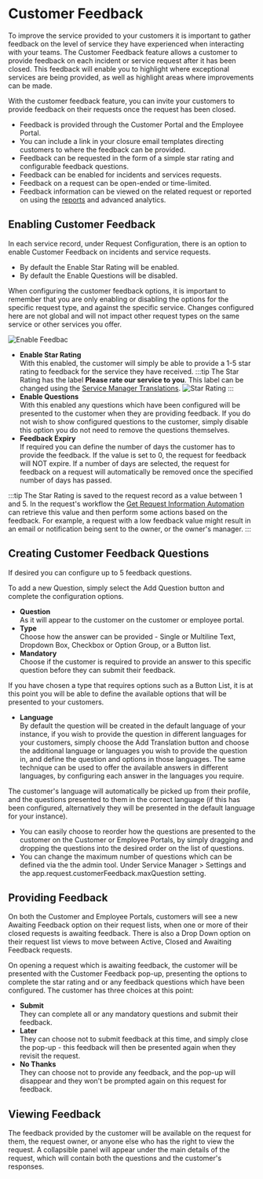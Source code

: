 # Customer Feedback
To improve the service provided to your customers it is important to gather feedback on the level of service they have experienced when interacting with your teams. The Customer Feedback feature allows a customer to provide feedback on each incident or service request after it has been closed.  This feedback will enable you to highlight where exceptional services are being provided, as well as highlight areas where improvements can be made.

With the customer feedback feature, you can invite your customers to provide feedback on their requests once the request has been closed.
* Feedback is provided through the Customer Portal and the Employee Portal.
* You can include a link in your closure email templates directing customers to where the feedback can be provided.
* Feedback can be requested in the form of a simple star rating and configurable feedback questions.
* Feedback can be enabled for incidents and services requests.
* Feedback on a request can be open-ended or time-limited.
* Feedback information can be viewed on the related request or reported on using the [reports](/servicemanager-config/reporting/reports) and advanced analytics.

## Enabling Customer Feedback
In each service record, under Request Configuration, there is an option to enable Customer Feedback on incidents and service requests.
* By default the Enable Star Rating will be enabled.
* By default the Enable Questions will be disabled.

When configuring the customer feedback options, it is important to remember that you are only enabling or disabling the options for the specific request type, and against the specific service. Changes configured here are not global and will not impact other request types on the same service or other services you offer.

![Enable Feedbac](/_books/servicemanager-user-guide/images/enable-customer-feedback.png)

* **Enable Star Rating**<br>With this enabled, the customer will simply be able to provide a 1-5 star rating to feedback for the service they have received.
    :::tip
    The Star Rating has the label **Please rate our service to you**.  This label can be changed using the [Service Manager Translations](/servicemanager-config/customize/service-manager-translations). ![Star Rating](/_books/servicemanager-user-guide/images/star-rating.png)
    :::
* **Enable Questions**<br>With this enabled any questions which have been configured will be presented to the customer when they are providing feedback. If you do not wish to show configured questions to the customer, simply disable this option you do not need to remove the questions themselves.
* **Feedback Expiry**<br>If required you can define the number of days the customer has to provide the feedback. If the value is set to 0, the request for feedback will NOT expire. If a number of days are selected, the request for feedback on a request will automatically be removed once the specified number of days has passed.

:::tip
The Star Rating is saved to the request record as a value between 1 and 5.  In the request's workflow the [Get Request Information Automation](/servicemanager-config/customize/workflows/service-manager-workflows#get-request-information) can retrieve this value and then perform some actions based on the feedback.  For example, a request with a low feedback value might result in an email or notification being sent to the owner, or the owner's manager.
:::
## Creating Customer Feedback Questions
If desired you can configure up to 5 feedback questions.

To add a new Question, simply select the Add Question button and complete the configuration options.

* **Question**<br>As it will appear to the customer on the customer or employee portal.
* **Type**<br>Choose how the answer can be provided - Single or Multiline Text, Dropdown Box, Checkbox or Option Group, or a Button list.
* **Mandatory**<br>Choose if the customer is required to provide an answer to this specific question before they can submit their feedback.

If you have chosen a type that requires options such as a Button List, it is at this point you will be able to define the available options that will be presented to your customers.

* **Language**<br>By default the question will be created in the default language of your instance, if you wish to provide the question in different languages for your customers, simply choose the Add Translation button and choose the additional language or languages you wish to provide the question in, and define the question and options in those languages.
The same technique can be used to offer the available answers in different languages, by configuring each answer in the languages you require.

The customer's language will automatically be picked up from their profile, and the questions presented to them in the correct language (if this has been configured, alternatively they will be presented in the default language for your instance).

* You can easily choose to reorder how the questions are presented to the customer on the Customer or Employee Portals, by simply dragging and dropping the questions into the desired order on the list of questions.
* You can change the maximum number of questions which can be defined via the the admin tool. Under Service Manager > Settings and the app.request.customerFeedback.maxQuestion setting.

## Providing Feedback
On both the Customer and Employee Portals, customers will see a new Awaiting Feedback option on their request lists, when one or more of their closed requests is awaiting feedback. There is also a Drop Down option on their request list views to move between Active, Closed and Awaiting Feedback requests.

On opening a request which is awaiting feedback, the customer will be presented with the Customer Feedback pop-up, presenting the options to complete the star rating and or any feedback questions which have been configured. The customer has three choices at this point:

* **Submit**<br>They can complete all or any mandatory questions and submit their feedback.
* **Later**<br> They can choose not to submit feedback at this time, and simply close the pop-up - this feedback will then be presented again when they revisit the request.
* **No Thanks**<br>They can choose not to provide any feedback, and the pop-up will disappear and they won't be prompted again on this request for feedback.

## Viewing Feedback
The feedback provided by the customer will be available on the request for them, the request owner, or anyone else who has the right to view the request. A collapsible panel will appear under the main details of the request, which will contain both the questions and the customer's responses.